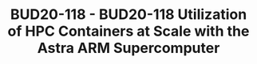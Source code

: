 ---
categories:
- BUD20
image:
  featured: 'true'
  path: https://static.linaro.org/connect/bud20/images/BUD20-118.png
session_id: BUD20-118
session_speakers:
- speaker_bio: Andrew J. Younge is a Computer Scientist in the Scalable System Software
    department at Sandia National Laboratories. Andrew currently serves as the Lead
    PI for the Supercontainers project under the DOE Exascale Computing Project and
    is a key contributor to the Astra system, the world's first supercomputer based
    on the Arm processor deployed under Sandia's Vanguard program. His research interests
    include high performance computing, virtualization, distributed systems, and energy
    efficient computing. The focus of his research is on improving the usability and
    efficiency of system software for supercomputing systems. Prior to joining Sandia,
    Andrew held visiting positions at the MITRE Corporation, the University of Southern
    California's Information Sciences Institute, and the University of Maryland, College
    Park. He received his PhD in computer science from Indiana University in 2016
    and his BS and MS in computer science from the Rochester Institute of Technology
    in 2008 and 2010 respectively.
  speaker_company: Sandia National Laboratories
  speaker_image: http://avatars.sched.co/5/a0/7234847/avatar.jpg.320x320px.jpg?400
  speaker_name: Andrew Younge
  speaker_position: Sandia National Laboratories
  speaker_role: attendee, speaker
session_track: HPC
tag: session
tags: HPC
title: BUD20-118 - BUD20-118 Utilization of HPC Containers at Scale with the Astra
  ARM Supercomputer
---